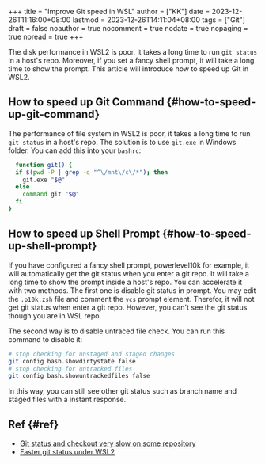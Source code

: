 +++
title = "Improve Git speed in WSL"
author = ["KK"]
date = 2023-12-26T11:16:00+08:00
lastmod = 2023-12-26T14:11:04+08:00
tags = ["Git"]
draft = false
noauthor = true
nocomment = true
nodate = true
nopaging = true
noread = true
+++

The disk performance in WSL2 is poor, it takes a long time to run `git status` in a host's repo. Moreover, if you set a fancy shell prompt, it will take a long time to show the prompt. This article will introduce how to speed up Git in WSL2.


## How to speed up Git Command {#how-to-speed-up-git-command}

The performance of file system in WSL2 is poor, it takes a long time to run `git status` in a host's repo. The solution is to use `git.exe` in Windows folder. You can add this into your `bashrc`:

```bash
  function git() {
  if $(pwd -P | grep -q "^\/mnt\/c\/*"); then
    git.exe "$@"
  else
    command git "$@"
  fi
}
```


## How to speed up Shell Prompt {#how-to-speed-up-shell-prompt}

If you have configured a fancy shell prompt, powerlevel10k for example, it will automatically get the git status when you enter a git repo. It will take a long time to show the prompt inside a host's repo. You can accelerate it with two methods.
The first one is disable git status in prompt. You may edit the `.p10k.zsh` file and comment the `vcs` prompt element. Therefor, it will not get git status when enter a git repo. However, you can't see the git status though you are in WSL repo.

The second way is to disable untraced file check. You can run this command to disable it:

```bash
# stop checking for unstaged and staged changes
git config bash.showdirtystate false
# stop checking for untracked files
git config bash.showuntrackedfiles false
```

In this way, you can still see other git status such as branch name and staged files with a instant response.


## Ref {#ref}

-   [Git status and checkout very slow on some repository](https://github.com/romkatv/powerlevel10k/issues/1039)
-   [Faster git status under WSL2](https://markentier.tech/posts/2020/10/faster-git-under-wsl2/)
